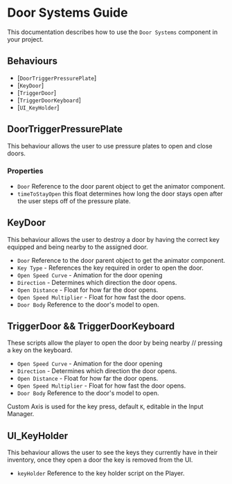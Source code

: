 Door Systems Guide
==================

This documentation describes how to use the `Door Systems` component in
your project.

Behaviours
----------

-   \[`DoorTriggerPressurePlate`\]
-   \[`KeyDoor`\]
-   \[`TriggerDoor`\]
-   \[`TriggerDoorKeyboard`\]
-   \[`UI_KeyHolder`\]

DoorTriggerPressurePlate
------------------------

This behaviour allows the user to use pressure plates to open and close
doors.

### Properties

-   `Door` Reference to the door parent object to get the animator
    component.
-   `timeToStayOpen` this float determines how long the door stays open
    after the user steps off of the pressure plate.

KeyDoor
-------

This behaviour allows the user to destroy a door by having the correct
key equipped and being nearby to the assigned door.

-   `Door` Reference to the door parent object to get the animator
    component.
-   `Key Type` - References the key required in order to open the door.
-   `Open Speed Curve` - Animation for the door opening
-   `Direction` - Determines which direction the door opens.
-   `Open Distance` - Float for how far the door opens.
-   `Open Speed Multiplier` - Float for how fast the door opens.
-   `Door Body` Reference to the door's model to open.

TriggerDoor && TriggerDoorKeyboard
----------------------------------

These scripts allow the player to open the door by being nearby //
pressing a key on the keyboard.

-   `Open Speed Curve` - Animation for the door opening
-   `Direction` - Determines which direction the door opens.
-   `Open Distance` - Float for how far the door opens.
-   `Open Speed Multiplier` - Float for how fast the door opens.
-   `Door Body` Reference to the door's model to open.

Custom Axis is used for the key press, default `K`, editable in the
Input Manager.

UI\_KeyHolder
-------------

This behaviour allows the user to see the keys they currently have in
their inventory, once they open a door the key is removed from the UI.

-   `keyHolder` Reference to the key holder script on the Player.
